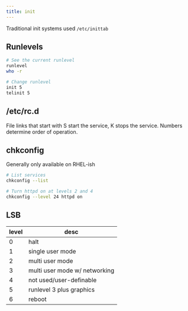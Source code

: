 ```yaml
---
title: init
---
```


Traditional init systems used `/etc/inittab`

## Runlevels

```bash
# See the current runlevel
runlevel
who -r

# Change runlevel
init 5
telinit 5
```

## /etc/rc.d

File links that start with S start the service, K stops the service. Numbers determine order of operation.

## chkconfig

Generally only available on RHEL-ish

```bash
# List services
chkconfig --list

# Turn httpd on at levels 2 and 4
chkconfig --level 24 httpd on
```

## LSB

level | desc
---   | ---
0     | halt
1     | single user mode
2     | multi user mode
3     | multi user mode w/ networking
4     | not used/user-definable
5     | runlevel 3 plus graphics
6     | reboot
